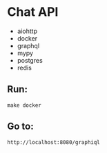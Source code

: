 # Chat API

  * aiohttp
  * docker
  * graphql
  * mypy
  * postgres
  * redis

## Run:
`make docker`

## Go to:
`http://localhost:8080/graphiql`

